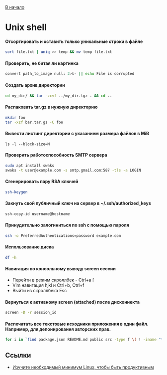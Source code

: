 [В начало](README.md)

# Unix shell

#### Отсортировать и оставить только уникальные строки в файле
```sh
sort file.txt | uniq >> temp && mv temp file.txt
```

#### Проверить, не битая ли картинка
```sh
convert path_to_image null: 2>&- || echo File is corrupted
```

#### Создать архив директории
```sh
cd my_dir/ && tar -zcvf ../my_dir.tgz . && cd ..
```

#### Распаковать tar.gz в нужную директорию
```sh
mkdir foo
tar -xzf bar.tar.gz -C foo
```

#### Вывести листинг директории с указанием размера файлов в MiB
```
ls -l --block-size=M
```

#### Проверить работоспособность SMTP сервера
```sh
sudo apt install swaks
swaks -t user@example.com -s smtp.gmail.com:587 -tls -a LOGIN
```

#### Сгенерировать пару RSA ключей
```sh
ssh-keygen
```

#### Закнуть свой публичный ключ на сервер в ~/.ssh/authorized_keys
```sh
ssh-copy-id username@hostname
```

#### Принудительно залогиниться по ssh с помощью пароля
```sh
ssh -o PreferredAuthentications=password example.com
```

#### Использование диска
```sh
df -h
```

#### Навигация по консольному выводу screen сессии
- Перейти в режим скроллбек - Ctrl+a [
- Vim навигация hjkl и Ctrl+b, Ctrl+f
- Выйти из скроллбека Esc

#### Вернуться к активному screen (attached) после дисконнекта
```sh
screen -D -r session_id
```

#### Распечатать все текстовые исходники приложения в один файл. Например, для депонирования авторских прав.
```sh
for i in `find package.json README.md public src -type f \( ! -iname "*.jpg" -and ! -iname "*.png" \)`; do echo "$i"; echo "---"; cat "$i"; echo ; done > all_source.txt
```

## Ссылки
- [Изучите необходимый минимум Linux, чтобы быть продуктивным](https://ru.hexlet.io/blog/posts/basic-linux-productivity)
